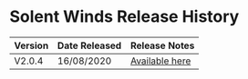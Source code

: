 # Solent Winds Release History

|Version|Date Released|Release Notes|
|-------|-------------|-------------|
|V2.0.4|16/08/2020|[Available here](V2.0.4.md)|
